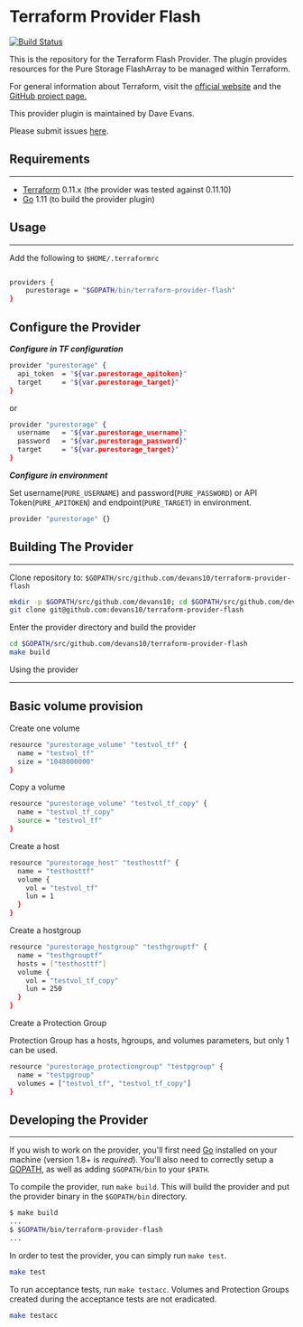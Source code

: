 # Terraform Provider Flash

[![Build Status](https://travis-ci.com/devans10/terraform-provider-flash.svg?branch=master)](https://travis-ci.com/devans10/terraform-provider-flash)

This is the repository for the Terraform Flash Provider.  The plugin provides resources for the Pure Storage FlashArray to be managed within Terraform.

For general information about Terraform, visit the [official website](https://terraform.io) and the [GitHub project page.](https://github.com/hashicorp/terraform)

This provider plugin is maintained by Dave Evans.

Please submit issues [here](https://github.com/devans10/terraform-provider-flash/issues).

## Requirements

------------

- [Terraform](https://www.terraform.io/downloads.html) 0.11.x (the provider was tested against 0.11.10)
- [Go](https://golang.org/doc/install) 1.11 (to build the provider plugin)

## Usage

------------
Add the following to `$HOME/.terraformrc`

```sh

providers {
    purestorage = "$GOPATH/bin/terraform-provider-flash"
}

```

## Configure the Provider

***Configure in TF configuration***

```sh
provider "purestorage" {
  api_token  = "${var.purestorage_apitoken}"
  target     = "${var.purestorage_target}"
}
```

or

```sh
provider "purestorage" {
  username   = "${var.purestorage_username}"
  password   = "${var.purestorage_password}"
  target     = "${var.purestorage_target}"
}
```

***Configure in environment***

Set username(`PURE_USERNAME`) and password(`PURE_PASSWORD`) or API Token(`PURE_APITOKEN`) and endpoint(`PURE_TARGET`) in environment.

```sh
provider "purestorage" {}
```

## Building The Provider

------------

Clone repository to: `$GOPATH/src/github.com/devans10/terraform-provider-flash`

```sh
mkdir -p $GOPATH/src/github.com/devans10; cd $GOPATH/src/github.com/devans10
git clone git@github.com:devans10/terraform-provider-flash
```

Enter the provider directory and build the provider

```sh
cd $GOPATH/src/github.com/devans10/terraform-provider-flash
make build
```

Using the provider

------------

## Basic volume provision

Create one volume

```sh
resource "purestorage_volume" "testvol_tf" {
  name = "testvol_tf"
  size = "1048000000"
}
```

Copy a volume

```sh
resource "purestorage_volume" "testvol_tf_copy" {
  name = "testvol_tf_copy"
  source = "testvol_tf"
}
```

Create a host

```sh
resource "purestorage_host" "testhosttf" {
  name = "testhosttf"
  volume {
    vol = "testvol_tf"
    lun = 1
  }
}
```

Create a hostgroup

```sh
resource "purestorage_hostgroup" "testhgrouptf" {
  name = "testhgrouptf"
  hosts = ["testhosttf"]
  volume {
    vol = "testvol_tf_copy"
    lun = 250
  }
}
```

Create a Protection Group

Protection Group has a hosts, hgroups, and volumes parameters, but only 1 can be used.

```sh
resource "purestorage_protectiongroup" "testpgroup" {
  name = "testpgroup"
  volumes = ["testvol_tf", "testvol_tf_copy"]
}
```

## Developing the Provider

------------

If you wish to work on the provider, you'll first need [Go](http://www.golang.org) installed on your machine (version 1.8+ is *required*). You'll also need to correctly setup a [GOPATH](http://golang.org/doc/code.html#GOPATH), as well as adding `$GOPATH/bin` to your `$PATH`.

To compile the provider, run `make build`. This will build the provider and put the provider binary in the `$GOPATH/bin` directory.

```sh
$ make build
...
$ $GOPATH/bin/terraform-provider-flash
...
```

In order to test the provider, you can simply run `make test`.

```sh
make test
```

To run acceptance tests, run `make testacc`.
Volumes and Protection Groups created during the acceptance tests are not eradicated.

```sh
make testacc
```
